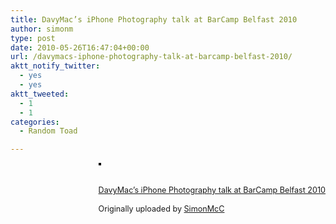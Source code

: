 ```yaml
---
title: DavyMac’s iPhone Photography talk at BarCamp Belfast 2010
author: simonm
type: post
date: 2010-05-26T16:47:04+00:00
url: /davymacs-iphone-photography-talk-at-barcamp-belfast-2010/
aktt_notify_twitter:
  - yes
  - yes
aktt_tweeted:
  - 1
  - 1
categories:
  - Random Toad

---
```

<div style="float: right; margin-left: 10px; margin-bottom: 10px;">
  <a href="http://www.flickr.com/photos/simonmcc/4642418540/" title="photo sharing"><img src="http://farm4.static.flickr.com/3370/4642418540_074f92432e_m.jpg" alt="" style="border: solid 2px #000000;" /></a><br /> <br /> <span style="font-size: 0.9em; margin-top: 0px;"><br /> <a href="http://www.flickr.com/photos/simonmcc/4642418540/">DavyMac&#8217;s iPhone Photography talk at BarCamp Belfast 2010</a><br /> <br /> Originally uploaded by <a href="http://www.flickr.com/people/simonmcc/">SimonMcC</a><br /> </span>
</div>

<br clear="all" />